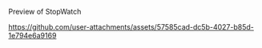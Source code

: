 Preview of StopWatch



https://github.com/user-attachments/assets/57585cad-dc5b-4027-b85d-1e794e6a9169


